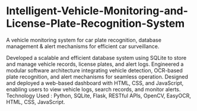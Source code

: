 # Intelligent-Vehicle-Monitoring-and-License-Plate-Recognition-System
A vehicle monitoring system for car plate recognition, database management &amp; alert mechanisms for efficient car surveillance.

Developed a scalable and efficient database system using SQLite to store and manage vehicle records, license
plates, and alert logs.
Engineered a modular software architecture integrating vehicle detection, OCR-based plate recognition, and alert
mechanisms for seamless operation.
Designed and deployed a web-based dashboard with HTML, CSS, and JavaScript, enabling users to view vehicle
logs, search records, and monitor alerts.
Technology Used : Python, SQLite, Flask, RESTful APIs, OpenCV, EasyOCR, HTML, CSS, JavaScript.
